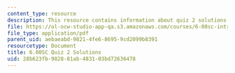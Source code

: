 ```yaml
---
content_type: resource
description: This resource contains information about quiz 2 solutions.
file: https://ol-ocw-studio-app-qa.s3.amazonaws.com/courses/6-00sc-introduction-to-computer-science-and-programming-spring-2011/28b623fb982881ab483103bd72636478_MIT6_00SCS11_q2_soln.pdf
file_type: application/pdf
parent_uid: aebaeabd-9821-4fe6-8695-9cd2099b8391
resourcetype: Document
title: 6.00SC Quiz 2 Solutions
uid: 28b623fb-9828-81ab-4831-03bd72636478
---
```

